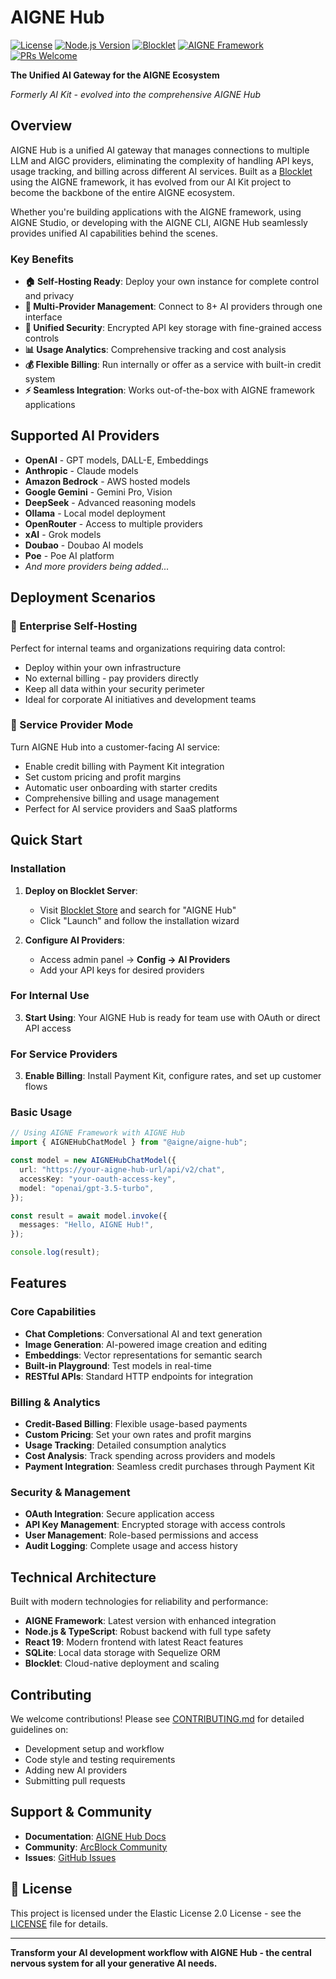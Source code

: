 # AIGNE Hub

[![License](https://img.shields.io/badge/license-Proprietary-blue.svg)](LICENSE)
[![Node.js Version](https://img.shields.io/badge/node-%3E%3D18-brightgreen.svg)](https://nodejs.org/)
[![Blocklet](https://img.shields.io/badge/blocklet-ready-orange.svg)](https://store.blocklet.dev)
[![AIGNE Framework](https://img.shields.io/badge/AIGNE-framework-purple.svg)](https://www.aigne.io/framework)
[![PRs Welcome](https://img.shields.io/badge/PRs-welcome-brightgreen.svg)](CONTRIBUTING.md)

**The Unified AI Gateway for the AIGNE Ecosystem**

_Formerly AI Kit - evolved into the comprehensive AIGNE Hub_

## Overview

AIGNE Hub is a unified AI gateway that manages connections to multiple LLM and AIGC providers, eliminating the complexity of handling API keys, usage tracking, and billing across different AI services. Built as a [Blocklet](https://blocklet.io) using the AIGNE framework, it has evolved from our AI Kit project to become the backbone of the entire AIGNE ecosystem.

Whether you're building applications with the AIGNE framework, using AIGNE Studio, or developing with the AIGNE CLI, AIGNE Hub seamlessly provides unified AI capabilities behind the scenes.

### Key Benefits

- **🏠 Self-Hosting Ready**: Deploy your own instance for complete control and privacy
- **🔌 Multi-Provider Management**: Connect to 8+ AI providers through one interface
- **🔐 Unified Security**: Encrypted API key storage with fine-grained access controls
- **📊 Usage Analytics**: Comprehensive tracking and cost analysis
- **💰 Flexible Billing**: Run internally or offer as a service with built-in credit system
- **⚡ Seamless Integration**: Works out-of-the-box with AIGNE framework applications

## Supported AI Providers

- **OpenAI** - GPT models, DALL-E, Embeddings
- **Anthropic** - Claude models
- **Amazon Bedrock** - AWS hosted models
- **Google Gemini** - Gemini Pro, Vision
- **DeepSeek** - Advanced reasoning models
- **Ollama** - Local model deployment
- **OpenRouter** - Access to multiple providers
- **xAI** - Grok models
- **Doubao** - Doubao AI models
- **Poe** - Poe AI platform
- _And more providers being added..._

## Deployment Scenarios

### 🏢 Enterprise Self-Hosting

Perfect for internal teams and organizations requiring data control:

- Deploy within your own infrastructure
- No external billing - pay providers directly
- Keep all data within your security perimeter
- Ideal for corporate AI initiatives and development teams

### 🚀 Service Provider Mode

Turn AIGNE Hub into a customer-facing AI service:

- Enable credit billing with Payment Kit integration
- Set custom pricing and profit margins
- Automatic user onboarding with starter credits
- Comprehensive billing and usage management
- Perfect for AI service providers and SaaS platforms

## Quick Start

### Installation

1. **Deploy on Blocklet Server**:

   - Visit [Blocklet Store](https://store.blocklet.dev) and search for "AIGNE Hub"
   - Click "Launch" and follow the installation wizard

2. **Configure AI Providers**:
   - Access admin panel → **Config → AI Providers**
   - Add your API keys for desired providers

### For Internal Use

3. **Start Using**: Your AIGNE Hub is ready for team use with OAuth or direct API access

### For Service Providers

3. **Enable Billing**: Install Payment Kit, configure rates, and set up customer flows

### Basic Usage

```typescript
// Using AIGNE Framework with AIGNE Hub
import { AIGNEHubChatModel } from "@aigne/aigne-hub";

const model = new AIGNEHubChatModel({
  url: "https://your-aigne-hub-url/api/v2/chat",
  accessKey: "your-oauth-access-key",
  model: "openai/gpt-3.5-turbo",
});

const result = await model.invoke({
  messages: "Hello, AIGNE Hub!",
});

console.log(result);
```

## Features

### Core Capabilities

- **Chat Completions**: Conversational AI and text generation
- **Image Generation**: AI-powered image creation and editing
- **Embeddings**: Vector representations for semantic search
- **Built-in Playground**: Test models in real-time
- **RESTful APIs**: Standard HTTP endpoints for integration

### Billing & Analytics

- **Credit-Based Billing**: Flexible usage-based payments
- **Custom Pricing**: Set your own rates and profit margins
- **Usage Tracking**: Detailed consumption analytics
- **Cost Analysis**: Track spending across providers and models
- **Payment Integration**: Seamless credit purchases through Payment Kit

### Security & Management

- **OAuth Integration**: Secure application access
- **API Key Management**: Encrypted storage with access controls
- **User Management**: Role-based permissions and access
- **Audit Logging**: Complete usage and access history

## Technical Architecture

Built with modern technologies for reliability and performance:

- **AIGNE Framework**: Latest version with enhanced integration
- **Node.js & TypeScript**: Robust backend with full type safety
- **React 19**: Modern frontend with latest React features
- **SQLite**: Local data storage with Sequelize ORM
- **Blocklet**: Cloud-native deployment and scaling

## Contributing

We welcome contributions! Please see [CONTRIBUTING.md](CONTRIBUTING.md) for detailed guidelines on:

- Development setup and workflow
- Code style and testing requirements
- Adding new AI providers
- Submitting pull requests

## Support & Community

- **Documentation**: [AIGNE Hub Docs](https://www.arcblock.io/docs)
- **Community**: [ArcBlock Community](https://community.arcblock.io/discussions/boards/aigne)
- **Issues**: [GitHub Issues](https://github.com/AIGNE-io/aigne-hub/issues)

## 📄 License

This project is licensed under the Elastic License 2.0 License - see the [LICENSE](LICENSE) file for details.

---

**Transform your AI development workflow with AIGNE Hub - the central nervous system for all your generative AI needs.**
